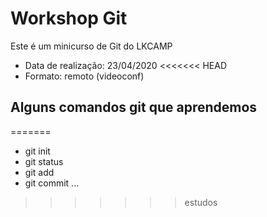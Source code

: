 # Workshop Git 



Este é um minicurso de Git do LKCAMP


* Data de realização: 23/04/2020
<<<<<<< HEAD
* Formato: remoto (videoconf)


## Alguns comandos git que aprendemos
=======


* git init 
* git status
* git add
* git commit 
...
>>>>>>> estudos
